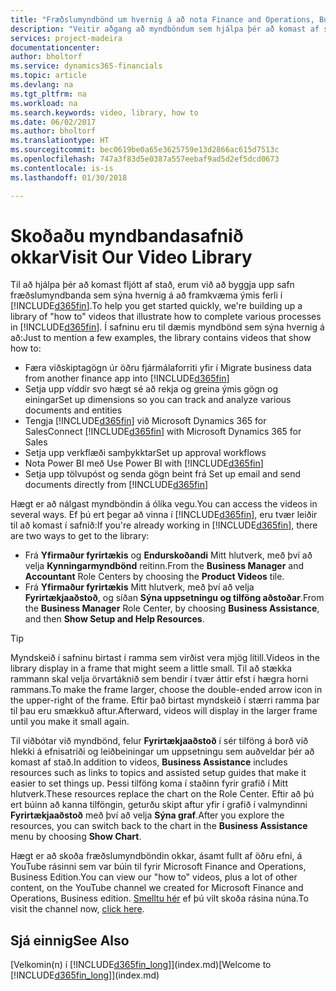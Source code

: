 ```yaml
---
title: "Fræðslumyndbönd um hvernig á að nota Finance and Operations, Business Edition | Microsoft Docs"
description: "Veitir aðgang að myndböndum sem hjálpa þér að komast af stað og læra Hvernig á að framkvæma algeng verk"
services: project-madeira
documentationcenter: 
author: bholtorf
ms.service: dynamics365-financials
ms.topic: article
ms.devlang: na
ms.tgt_pltfrm: na
ms.workload: na
ms.search.keywords: video, library, how to
ms.date: 06/02/2017
ms.author: bholtorf
ms.translationtype: HT
ms.sourcegitcommit: bec0619be0a65e3625759e13d2866ac615d7513c
ms.openlocfilehash: 747a3f83d5e0387a557eebaf9ad5d2ef5dcd0673
ms.contentlocale: is-is
ms.lasthandoff: 01/30/2018

---
```

# <a name="visit-our-video-library"></a><span data-ttu-id="82851-103">Skoðaðu myndbandasafnið okkar</span><span class="sxs-lookup"><span data-stu-id="82851-103">Visit Our Video Library</span></span>
<span data-ttu-id="82851-104">Til að hjálpa þér að komast fljótt af stað, erum við að byggja upp safn fræðslumyndbanda sem sýna hvernig á að framkvæma ýmis ferli í [!INCLUDE[d365fin](includes/d365fin_md.md)].</span><span class="sxs-lookup"><span data-stu-id="82851-104">To help you get started quickly, we're building up a library of "how to" videos that illustrate how to complete various processes in [!INCLUDE[d365fin](includes/d365fin_md.md)].</span></span> <span data-ttu-id="82851-105">Í safninu eru til dæmis myndbönd sem sýna hvernig á að:</span><span class="sxs-lookup"><span data-stu-id="82851-105">Just to mention a few examples, the library contains videos that show how to:</span></span>  

* <span data-ttu-id="82851-106">Færa viðskiptagögn úr öðru fjármálaforriti yfir í </span><span class="sxs-lookup"><span data-stu-id="82851-106">Migrate business data from another finance app into</span></span> [!INCLUDE[d365fin](includes/d365fin_md.md)]  
* <span data-ttu-id="82851-107">Setja upp víddir svo hægt sé að rekja og greina ýmis gögn og einingar</span><span class="sxs-lookup"><span data-stu-id="82851-107">Set up dimensions so you can track and analyze various documents and entities</span></span>
* <span data-ttu-id="82851-108">Tengja [!INCLUDE[d365fin](includes/d365fin_md.md)] við Microsoft Dynamics 365 for Sales</span><span class="sxs-lookup"><span data-stu-id="82851-108">Connect [!INCLUDE[d365fin](includes/d365fin_md.md)] with Microsoft Dynamics 365 for Sales</span></span>
* <span data-ttu-id="82851-109">Setja upp verkflæði samþykktar</span><span class="sxs-lookup"><span data-stu-id="82851-109">Set up approval workflows</span></span>  
* <span data-ttu-id="82851-110">Nota Power BI með </span><span class="sxs-lookup"><span data-stu-id="82851-110">Use Power BI with</span></span> [!INCLUDE[d365fin](includes/d365fin_md.md)]  
* <span data-ttu-id="82851-111">Setja upp tölvupóst og senda gögn beint frá </span><span class="sxs-lookup"><span data-stu-id="82851-111">Set up email and send documents directly from</span></span> [!INCLUDE[d365fin](includes/d365fin_md.md)]  

<span data-ttu-id="82851-112">Hægt er að nálgast myndböndin á ólíka vegu.</span><span class="sxs-lookup"><span data-stu-id="82851-112">You can access the videos in several ways.</span></span> <span data-ttu-id="82851-113">Ef þú ert þegar að vinna í [!INCLUDE[d365fin](includes/d365fin_md.md)], eru tvær leiðir til að komast í safnið:</span><span class="sxs-lookup"><span data-stu-id="82851-113">If you're already working in [!INCLUDE[d365fin](includes/d365fin_md.md)], there are two ways to get to the library:</span></span>

* <span data-ttu-id="82851-114">Frá **Yfirmaður fyrirtækis** og **Endurskoðandi** Mitt hlutverk, með því að velja **Kynningarmyndbönd** reitinn.</span><span class="sxs-lookup"><span data-stu-id="82851-114">From the **Business Manager** and **Accountant** Role Centers by choosing the **Product Videos** tile.</span></span>  
* <span data-ttu-id="82851-115">Frá **Yfirmaður fyrirtækis** Mitt hlutverk, með því að velja **Fyrirtækjaaðstoð**, og síðan **Sýna uppsetningu og tilföng aðstoðar**.</span><span class="sxs-lookup"><span data-stu-id="82851-115">From the **Business Manager** Role Center, by choosing **Business Assistance**, and then **Show Setup and Help Resources**.</span></span>  

> [!Tip]  
> <span data-ttu-id="82851-116">Myndskeið í safninu birtast í ramma sem virðist vera mjög lítill.</span><span class="sxs-lookup"><span data-stu-id="82851-116">Videos in the library display in a frame that might seem a little small.</span></span> <span data-ttu-id="82851-117">Til að stækka rammann skal velja örvartáknið sem bendir í tvær áttir efst í hægra horni rammans.</span><span class="sxs-lookup"><span data-stu-id="82851-117">To make the frame larger, choose the double-ended arrow icon in the upper-right of the frame.</span></span> <span data-ttu-id="82851-118">Eftir það birtast myndskeið í stærri ramma þar til þau eru smækkuð aftur.</span><span class="sxs-lookup"><span data-stu-id="82851-118">Afterward, videos will display in the larger frame until you make it small again.</span></span>  

<span data-ttu-id="82851-119">Til viðbótar við myndbönd, felur **Fyrirtækjaaðstoð** í sér tilföng á borð við hlekki á efnisatriði og leiðbeiningar um uppsetningu sem auðveldar þér að komast af stað.</span><span class="sxs-lookup"><span data-stu-id="82851-119">In addition to videos, **Business Assistance** includes resources such as links to topics and assisted setup guides that make it easier to set things up.</span></span> <span data-ttu-id="82851-120">Þessi tilföng koma í staðinn fyrir grafið í Mitt hlutverk.</span><span class="sxs-lookup"><span data-stu-id="82851-120">These resources replace the chart on the Role Center.</span></span> <span data-ttu-id="82851-121">Eftir að þú ert búinn að kanna tilföngin, geturðu skipt aftur yfir í grafið í valmyndinni **Fyrirtækjaaðstoð** með því að velja **Sýna graf**.</span><span class="sxs-lookup"><span data-stu-id="82851-121">After you explore the resources, you can switch back to the chart in the **Business Assistance** menu by choosing **Show Chart**.</span></span>  
  
<span data-ttu-id="82851-122">Hægt er að skoða fræðslumyndböndin okkar, ásamt fullt af öðru efni, á YouTube rásinni sem var búin til fyrir Microsoft Finance and Operations, Business Edition.</span><span class="sxs-lookup"><span data-stu-id="82851-122">You can view our "how to" videos, plus a lot of other content, on the YouTube channel we created for Microsoft Finance and Operations, Business edition.</span></span> <span data-ttu-id="82851-123">[Smelltu hér](https://go.microsoft.com/fwlink/?linkid=851533) ef þú vilt skoða rásina núna.</span><span class="sxs-lookup"><span data-stu-id="82851-123">To visit the channel now, [click here](https://go.microsoft.com/fwlink/?linkid=851533).</span></span>

## <a name="see-also"></a><span data-ttu-id="82851-124">Sjá einnig</span><span class="sxs-lookup"><span data-stu-id="82851-124">See Also</span></span>
<span data-ttu-id="82851-125">[Velkomin(n) í [!INCLUDE[d365fin_long](includes/d365fin_long_md.md)]](index.md)</span><span class="sxs-lookup"><span data-stu-id="82851-125">[Welcome to [!INCLUDE[d365fin_long](includes/d365fin_long_md.md)]](index.md)</span></span>

